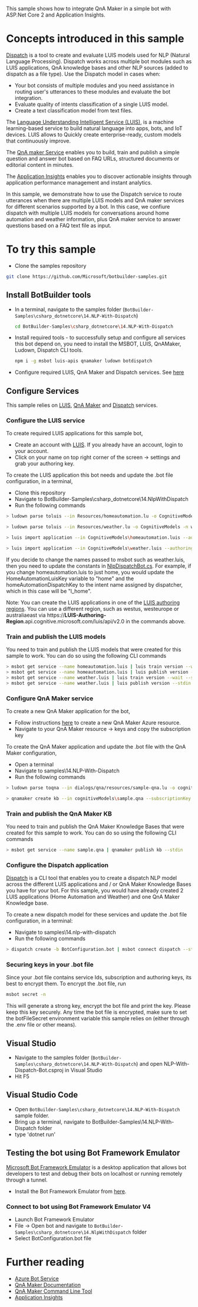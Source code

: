 ﻿This sample shows how to integrate QnA Maker in a simple bot with ASP.Net Core 2 and Application Insights. 

# Concepts introduced in this sample

[Dispatch](https://github.com/Microsoft/botbuilder-tools/tree/master/packages/Dispatch) is a tool to create and evaluate LUIS models used for NLP (Natural Language Processing). 
Dispatch works across multiple bot modules such as LUIS applications, QnA knowledge bases and other NLP sources (added to dispatch as a file type). 
Use the Dispatch model in cases when:
* Your bot consists of multiple modules and you need assistance in routing user's utterances to these modules and evaluate the bot integration.
* Evaluate quality of intents classification of a single LUIS model.
* Create a text classification model from text files.

The [Language Understanding Intelligent Service (LUIS)](https://luis.ai), is a machine learning-based service to build natural language into apps, bots, and IoT devices. 
LUIS allows to Quickly create enterprise-ready, custom models that continuously improve. 

The [QnA maker Service](https://www.qnamaker.ai) enables you to build, train and publish a simple question and answer bot based on FAQ URLs, structured documents or editorial content in minutes.

The [Application Insights](https://azure.microsoft.com/en-us/services/application-insights/) enables you to discover actionable insights through application performance management and instant analytics.

In this sample, we demonstrate how to use the Dispatch service to route utterances when there are multiple LUIS models and QnA maker services for different scenarios supported by a bot. 
In this case, we confiure dispatch with multiple LUIS models for conversations around home automation and weather information, plus QnA maker service to answer questions based on a FAQ text file as input.

# To try this sample

- Clone the samples repository
```bash
git clone https://github.com/Microsoft/botbuilder-samples.git
```
## Install BotBuilder tools

- In a terminal, navigate to the samples folder (`BotBuilder-Samples\csharp_dotnetcore\14.NLP-With-Dispatch`) 

    ```bash
    cd BotBuilder-Samples\csharp_dotnetcore\14.NLP-With-Dispatch
    ```

- Install required tools - to successfully setup and configure all services this bot depend on, you need to install the MSBOT, LUIS, QnAMaker, Ludown, Dispatch CLI tools. 
    ```bash
    npm i -g msbot luis-apis qnamaker ludown botdispatch
    ```
- Configure required LUIS, QnA Maker and Dispatch services. See [here](#configure-services)

## Configure Services

This sample relies on [LUIS](https://luis.ai), [QnA Maker](https://qnamaker.ai) and [Dispatch](https://github.com/microsoft/botbuilder-tools//tree/master/packages/Dispatch) services. 

### Configure the LUIS service

To create required LUIS applications for this sample bot, 
- Create an account with [LUIS](https://luis.ai). If you already have an account, login to your account.
- Click on your name on top right corner of the screen -> settings and grab your authoring key.

To create the LUIS application this bot needs and update the .bot file configuration, in a terminal, 
- Clone this repository
- Navigate to BotBuilder-Samples\csharp_dotnetcore\14.NlpWithDispatch
- Run the following commands
```bash 
> ludown parse toluis --in Resources/homeautomation.lu -o CognitiveModels -n homeautomation.luis

> ludown parse toluis --in Resources/weather.lu -o CognitiveModels -n weather.luis

> luis import application --in CognitiveModels\homeautomation.luis --authoringKey <YOUR-LUIS-AUTHORING-KEY> --endpointBasePath https://westus.api.cognitive.microsoft.com/luis/api/v2.0 --msbot | msbot connect luis --stdin --name homeautomation.luis

> luis import application --in CognitiveModels\weather.luis --authoringKey <YOUR-LUIS-AUTHORING-KEY> --endpointBasePath https://westus.api.cognitive.microsoft.com/luis/api/v2.0 --msbot | msbot connect luis --stdin --name weather.luis
```

If you decide to change the names passed to msbot such as weather.luis, then you need to update the constants in [NlpDispatchBot.cs](NlpDispatch/NlpDispatchBot.cs). For example, if you change homeautomation.luis to just home, you would update the HomeAutomationLuisKey variable to "home" and the homeAutomationDispatchKey to the intent name assigned by dispatcher, which in this case will be "l_home".

Note: You can create the LUIS applications in one of the [LUIS authoring regions](https://docs.microsoft.com/en-us/azure/cognitive-services/LUIS/luis-reference-regions). 
You can use a different region, such as westus, westeurope or australiaeast via https://**LUIS-Authoring-Region**.api.cognitive.microsoft.com/luis/api/v2.0 in the commands above.

### Train and publish the LUIS models 
You need to train and publish the LUIS models that were created for this sample to work. You can do so using the following CLI commands

```bash
> msbot get service --name homeautomation.luis | luis train version --wait --stdin
> msbot get service --name homeautomation.luis | luis publish version --stdin
> msbot get service --name weather.luis | luis train version --wait --stdin
> msbot get service --name weather.luis | luis publish version --stdin
```

### Configure QnA Maker service
To create a new QnA Maker application for the bot, 
- Follow instructions [here](https://docs.microsoft.com/en-us/azure/cognitive-services/qnamaker/how-to/set-up-qnamaker-service-azure) to create a new QnA Maker Azure resource.
- Navigate to your QnA Maker resource -> keys and copy the subscription key

To create the QnA Maker application and update the .bot file with the QnA Maker configuration,  
- Open a terminal
- Navigate to samples\14.NLP-With-Dispatch
- Run the following commands
```bash
> ludown parse toqna --in dialogs/qna/resources/sample-qna.lu -o cognitiveModels -n sample.qna

> qnamaker create kb --in cognitiveModels\sample.qna --subscriptionKey <YOUR-QNA-SUBSCRIPTION-KEY> --msbot | msbot connect qna --stdin --name sample.qna
```
### Train and publish the QnA Maker KB
You need to train and publish the QnA Maker Knowledge Bases that were created for this sample to work. You can do so using the following CLI commands

```bash
> msbot get service --name sample.qna | qnamaker publish kb --stdin
```

### Configure the Dispatch application
[Dispatch](https://github.com/Microsoft/botbuilder-tools/tree/master/packages/Dispatch) is a CLI tool that enables you to create a dispatch NLP model across the different LUIS applications and / or QnA Maker Knowledge Bases you have for your bot. For this sample, you would have already created 2 LUIS applications (Home Automation and Weather) and one QnA Maker Knowledge base. 

To create a new dispatch model for these services and update the .bot file configuration, in a terminal:
- Navigate to samples\14.nlp-with-dispatch
- Run the following commands
```bash
> dispatch create -b BotConfiguration.bot | msbot connect dispatch --stdin --name bot-dispatch
```
### Securing keys in your .bot file
Since your .bot file contains service Ids, subscription and authoring keys, its best to encrypt them. To encrypt the .bot file, run

```bash
msbot secret -n
```

This will generate a strong key, encrypt the bot file and print the key. Please keep this key securely.
Any time the bot file is encrypted, make sure to set the botFileSecret environment variable this sample relies on (either through the .env file or other means).

## Visual Studio
- Navigate to the samples folder (`BotBuilder-Samples\csharp_dotnetcore\14.NLP-With-Dispatch`) and open NLP-With-Dispatch-Bot.csproj in Visual Studio 
- Hit F5

## Visual Studio Code
- Open `BotBuilder-Samples\csharp_dotnetcore\14.NLP-With-Dispatch` sample folder.
- Bring up a terminal, navigate to BotBuilder-Samples\14.NLP-With-Dispatch folder
- type 'dotnet run'

## Testing the bot using Bot Framework Emulator
[Microsoft Bot Framework Emulator](https://github.com/microsoft/botframework-emulator) is a desktop application that allows bot developers to test and debug their bots on localhost or running remotely through a tunnel.

- Install the Bot Framework Emulator from [here](https://aka.ms/botframeworkemulator).

### Connect to bot using Bot Framework Emulator **V4**
- Launch Bot Framework Emulator
- File -> Open bot and navigate to `BotBuilder-Samples\csharp_dotnetcore\14.NlpWithDispatch` folder
- Select BotConfiguration.bot file

# Further reading

- [Azure Bot Service](https://docs.microsoft.com/en-us/azure/bot-service/bot-service-overview-introduction?view=azure-bot-service-4.0)
- [QnA Maker Documentation](https://docs.microsoft.com/en-us/azure/cognitive-services/qnamaker/overview/overview)
- [QnA Maker Command Line Tool](https://github.com/Microsoft/botbuilder-tools/tree/master/packages/QnAMaker)
- [Application Insights](https://azure.microsoft.com/en-us/services/application-insights/)